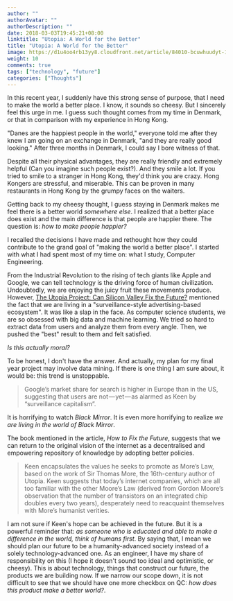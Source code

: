 ```yaml
---
author: ""
authorAvatar: ""
authorDescription: ""
date: 2018-03-03T19:45:21+08:00
linktitle: "Utopia: A World for the Better"
title: "Utopia: A World for the Better"
image: https://d1u4oo4rb13yy8.cloudfront.net/article/84010-bcuwhuudyt-1520520781.jpg
weight: 10
comments: true
tags: ["technology", "future"]
categories: ["Thoughts"]
---
```


In this recent year, I suddenly have this strong sense of purpose, that I need to make the world a better place. I know, it sounds so cheesy. But I sincerely feel this urge in me. I guess such thought comes from my time in Denmark, or that in comparison with my experience in Hong Kong.

"Danes are the happiest people in the world," everyone told me after they knew I am going on an exchange in Denmark, "and they are really good looking." After three months in Denmark, I could say I bore witness of that.

Despite all their physical advantages, they are really friendly and extremely helpful (Can you imagine such people exist?). And they smile a lot. If you tried to smile to a stranger in Hong Kong, they'd think you are crazy. Hong Kongers are stressful, and miserable. This can be proven in many restaurants in Hong Kong by the grumpy faces on the waiters.

Getting back to my cheesy thought, I guess staying in Denmark makes me feel there is a better world *somewhere else*. I realized that a better place does exist and the main difference is that people are happier there. The question is: *how to make people happier?*

I recalled the decisions I have made and rethought how they could contribute to the grand goal of "making the world a better place". I started with what I had spent most of my time on: what I study, Computer Engineering.

From the Industrial Revolution to the rising of tech giants like Apple and Google, we can tell technology is the driving force of human civilization. Undoubtedly, we are enjoying the juicy fruit these movements produce. However, [The Utopia Project: Can Silicon Valley Fix the Future?](https://medium.com/financial-times/the-utopia-project-can-silicon-valley-fix-the-future-94d8475b3e1d) mentioned the fact that we are living in a "surveillance-style advertising-based ecosystem". It was like a slap in the face. As computer science students, we are so obsessed with big data and machine learning. We tried so hard to extract data from users and analyze them from every angle. Then, we pushed the "best" result to them and felt satisfied.

*Is this actually moral?*

To be honest, I don't have the answer. And actually, my plan for my final year project may involve data mining. If there is one thing I am sure about, it would be: this trend is unstoppable.

> Google’s market share for search is higher in Europe than in the US, suggesting that users are not — yet — as alarmed as Keen by “surveillance capitalism”.

It is horrifying to watch *Black Mirror*. It is even more horrifying to realize *we are living in the world of Black Mirror*.

The book mentioned in the article, *How to Fix the Future*, suggests that we can return to the original vision of the internet as a decentralised and empowering repository of knowledge by adopting better policies.

> Keen encapsulates the values he seeks to promote as More’s Law, based on the work of Sir Thomas More, the 16th-century author of Utopia. Keen suggests that today’s internet companies, which are all too familiar with the other Moore’s Law (derived from Gordon Moore’s observation that the number of transistors on an integrated chip doubles every two years), desperately need to reacquaint themselves with More’s humanist verities.

I am not sure if Keen's hope can be achieved in the future. But it is a powerful reminder that: *as someone who is educated and able to make a difference in the world, think of humans first*. By saying that, I mean we should plan our future to be a humanity-advanced society instead of a solely technology-advanced one. As an engineer, I have my share of responsibility on this (I hope it doesn't sound too ideal and optimistic, or cheesy). This is about technology, things that construct our future, the products we are building now. If we narrow our scope down, it is not difficult to see that we should have one more checkbox on QC: *how does this product make a better world?*.
